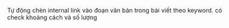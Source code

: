 Tự động chèn internal link vào đoạn văn bản trong bài viết theo keyword. có check khoảng cách và số lượng